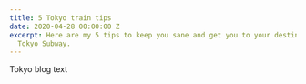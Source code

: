 ```yaml
---
title: 5 Tokyo train tips
date: 2020-04-28 00:00:00 Z
excerpt: Here are my 5 tips to keep you sane and get you to your destination on the
  Tokyo Subway.
---
```


Tokyo blog text
